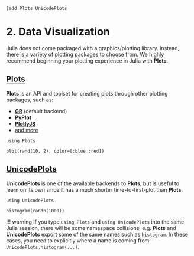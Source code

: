 ```@setup
]add Plots UnicodePlots
```

# 2. Data Visualization

Julia does not come packaged with a graphics/plotting library.  Instead, there is a variety of plotting packages to choose from.  We highly recommend beginning your plotting experience in Julia with **Plots**.

## [Plots](https://github.com/JuliaPlots/Plots.jl)

**Plots** is an API and toolset for creating plots through other plotting packages, such as:

- [**GR**](https://github.com/jheinen/GR.jl) (default backend)
- [**PyPlot**](https://github.com/JuliaPy/PyPlot.jl)
- [**PlotlyJS**](https://github.com/sglyon/PlotlyJS.jl)
- [and more](http://docs.juliaplots.org/latest/backends/)

```@example 1
using Plots

plot(rand(10, 2), color=[:blue :red])
```

## [UnicodePlots](https://github.com/Evizero/UnicodePlots.jl)

**UnicodePlots** is one of the available backends to **Plots**, but is useful to learn on its own since it has a much shorter time-to-first-plot than **Plots**. 

```@example 2
using UnicodePlots

histogram(randn(1000))
```

!!! warning
    If you type `using Plots` and `using UnicodePlots` into the same Julia session, there will be some namespace collisions, e.g. **Plots** and **UnicodePlots** export some of the same names such as `histogram`.  In these cases, you need to explicitly where a name is coming from: `UnicodePlots.histogram(...)`.
